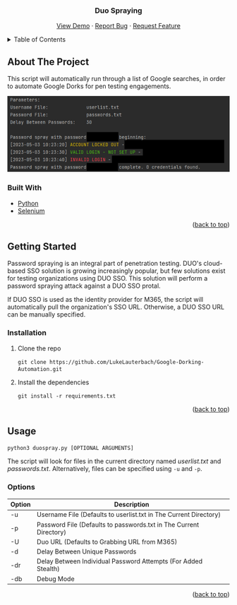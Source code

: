 <div id="top"></div>

<h3 align="center">Duo Spraying</h3>

  <p align="center">
    <a href="https://github.com/LukeLauterbach/DuoSpray">View Demo</a>
    ·
    <a href="https://github.com/LukeLauterbach/DuoSpray/issues">Report Bug</a>
    ·
    <a href="https://github.com/LukeLauterbach/DuoSpray/issues">Request Feature</a>
  </p>
</div>


<!-- TABLE OF CONTENTS -->
<details>
  <summary>Table of Contents</summary>
  <ol>
    <li>
      <a href="#about-the-project">About The Project</a>
      <ul>
        <li><a href="#built-with">Built With</a></li>
      </ul>
    </li>
    <li>
      <a href="#getting-started">Getting Started</a>
      <ul>
        <li><a href="#installation">Installation</a></li>
      </ul>
    </li>
   <li>
      <a href="#getting-started">Usage</a>
      <ul>
        <li><a href="#installation">Options</a></li>
      </ul>
    </li>
  </ol>
</details>



<!-- ABOUT THE PROJECT -->
## About The Project

This script will automatically run through a list of Google searches, in order to automate Google Dorks for pen testing engagements.

![Script Screenshot](https://github.com/LukeLauterbach/DuoSpray/blob/main/image.png?raw=true)

### Built With

* [Python](https://www.python.org/)
* [Selenium](https://www.selenium.dev/)
<p align="right">(<a href="#top">back to top</a>)</p>

<!-- GETTING STARTED -->
## Getting Started

Password spraying is an integral part of penetration testing. DUO's cloud-based SSO solution is growing increasingly popular, but few solutions exist for testing organizations using DUO SSO. This solution will perform a password spraying attack against a DUO SSO protal.

If DUO SSO is used as the identity provider for M365, the script will automatically pull the organization's SSO URL. Otherwise, a DUO SSO URL can be manually specified.

### Installation

1. Clone the repo
   ```shell
   git clone https://github.com/LukeLauterbach/Google-Dorking-Automation.git
   ```
2. Install the dependencies
   ```shell
   git install -r requirements.txt
   ```

<p align="right">(<a href="#top">back to top</a>)</p>

## Usage

```shell
python3 duospray.py [OPTIONAL ARGUMENTS] 
```

The script will look for files in the current directory named _userlist.txt_ and _passwords.txt_. Alternatively, files can be specified using `-u` and `-p`.

### Options
Option | Description
-|-
-u | Username File (Defaults to userlist.txt in The Current Directory)
-p | Password File (Defaults to passwords.txt in The Current Directory)
-U | Duo URL (Defaults to Grabbing URL from M365)
-d | Delay Between Unique Passwords
-dr | Delay Between Individual Password Attempts (For Added Stealth)
-db | Debug Mode


<p align="right">(<a href="#top">back to top</a>)</p>
